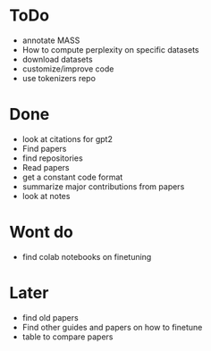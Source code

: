 # ToDo

-   annotate MASS
-   How to compute perplexity on specific datasets
-   download datasets
-   customize/improve code
-   use tokenizers repo

# Done

-   look at citations for gpt2
-   Find papers
-   find repositories
-   Read papers
-   get a constant code format
-   summarize major contributions from papers
-   look at notes

# Wont do

-   find colab notebooks on finetuning

# Later

-   find old papers
-   Find other guides and papers on how to finetune
-   table to compare papers
